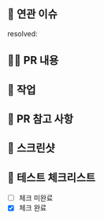 🎫 연관 이슈
---
resolved:

💁‍♂️ PR 내용
----

🙏 작업
----

🙈 PR 참고 사항
----

📸 스크린샷
----

🤖 테스트 체크리스트
----
- [ ] 체크 미완료
- [x] 체크 완료
